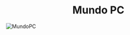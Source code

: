 
<h1 align="center">Mundo PC</h1>

![MundoPC](https://github.com/user-attachments/assets/8eaefe08-6105-4394-b474-c1e959303a24)

